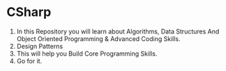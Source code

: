 # CSharp

1. In this Repository you will learn about Algorithms, Data Structures And Object Oriented Programming & Advanced Coding Skills.
2. Design Patterns
3. This will help you Build Core Programming Skills.
4. Go for it.
